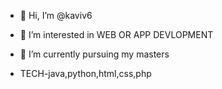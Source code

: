 - 👋 Hi, I’m @kaviv6
- 👀 I’m interested in WEB OR APP DEVLOPMENT
- 🌱 I’m currently pursuing my masters

- TECH-java,python,html,css,php

<!---
kaviv6/kaviv6 is a ✨ special ✨ repository because its `README.md` (this file) appears on your GitHub profile.
You can click the Preview link to take a look at your changes.
--->

